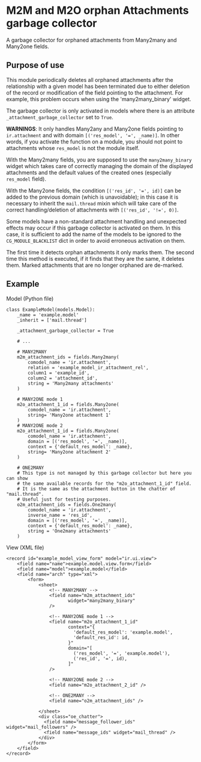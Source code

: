 # M2M and M2O orphan Attachments garbage collector

A garbage collector for orphaned attachments from Many2many and Many2one fields.


## Purpose of use

This module periodically deletes all orphaned attachments after the relationship with a given model has been terminated due to either deletion of the record or modification of the field pointing to the attachment. For example, this problem occurs when using the 'many2many_binary' widget.

The garbage collector is only activated in models where there is an attribute ``_attachment_garbage_collector`` set to ``True``.

**WARNINGS**:
It only handles Many2any and Many2one fields pointing to ``ir.attachment`` and with domain ``[('res_model', '=', _name)]``. In other words, if you activate the function on a module, you should not point to attachments whose ``res_model`` is not the module itself.

With the Many2many fields, you are supposed to use the ``many2many_binary`` widget which takes care of correctly managing the domain of the displayed attachments and the default values of the created ones (especially ``res_model`` field).

With the Many2one fields, the condition ``[('res_id', '=', id)]`` can be added to the previous domain (which is unavoidable); in this case it is necessary to inherit the ``mail.thread`` mixin which will take care of the correct handling/deletion of attachments with ``[('res_id', '!=', 0)]``.

Some models have a non-standard attachment handling and unexpected effects may occur if this garbage collector is activated on them. In this case, it is sufficient to add the name of the models to be ignored to the ``CG_MODULE_BLACKLIST`` dict in order to avoid erroneous activation on them.

The first time it detects orphan attachments it only marks them. The second time this method is executed, if it finds that they are the same, it deletes them. Marked attachments that are no longer orphaned are de-marked.


## Example

Model (Python file)

    class ExampleModel(models.Model):
        _name = 'example.model'
        _inherit = ['mail.thread']

        _attachment_garbage_collector = True

        # ...

        # MANY2MANY
        m2m_attachment_ids = fields.Many2many(
            comodel_name = 'ir.attachment',
            relation = 'example_model_ir_attachment_rel',
            column1 = 'example_id',
            column2 = 'attachment_id',
            string = 'Many2many attachments'
        )

        # MANY2ONE mode 1
        m2o_attachment_1_id = fields.Many2one(
            comodel_name = 'ir.attachment',
            string= 'Many2one attachment 1'
        )
        # MANY2ONE mode 2
        m2o_attachment_1_id = fields.Many2one(
            comodel_name = 'ir.attachment',
            domain = [('res_model', '=', _name)],
            context = {'default_res_model': _name},
            string= 'Many2one attachment 2'
        )

        # ONE2MANY
        # This type is not managed by this garbage collector but here you can show
        # the same available records for the "m2o_attachment_1_id" field.
        # It is the same as the attachment button in the chatter of "mail.thread".
        # Useful just for testing purposes.
        o2m_attachment_ids = fields.One2many(
            comodel_name = 'ir.attachment',
            inverse_name = 'res_id',
            domain = [('res_model', '=', _name)],
            context = {'default_res_model': _name},
            string = 'One2many attachments'
        )


View (XML file)

    <record id="example_model_view_form" model="ir.ui.view">
        <field name="name">example.model.view.form</field>
        <field name="model">example.model</field>
        <field name="arch" type="xml">
            <form>
                <sheet>
                    <!-- MANY2MANY -->
                    <field name="m2m_attachment_ids"
                           widget="many2many_binary"
                    />  

                    <!-- MANY2ONE mode 1 -->
                    <field name="m2o_attachment_1_id"
                           context="{
                             'default_res_model': 'example.model',
                             'default_res_id': id,
                           }"
                           domain="[
                             ('res_model', '=', 'example.model'),
                             ('res_id', '=', id),
                           ]"
                    />

                    <!-- MANY2ONE mode 2 -->
                    <field name="m2o_attachment_2_id" />

                    <!-- ONE2MANY -->
                    <field name="o2m_attachment_ids" />

                </sheet>
                <div class="oe_chatter">
                  <field name="message_follower_ids" widget="mail_followers" />
                  <field name="message_ids" widget="mail_thread" />
                </div>
            </form>
        </field>
    </record>
